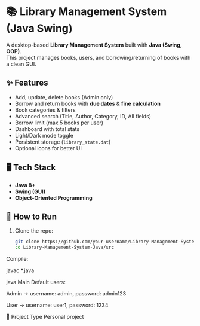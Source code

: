 # 📚 Library Management System (Java Swing)

A desktop-based **Library Management System** built with **Java (Swing, OOP)**.  
This project manages books, users, and borrowing/returning of books with a clean GUI.

## ✨ Features
- Add, update, delete books (Admin only)
- Borrow and return books with **due dates** & **fine calculation**
- Book categories & filters
- Advanced search (Title, Author, Category, ID, All fields)
- Borrow limit (max 5 books per user)
- Dashboard with total stats
- Light/Dark mode toggle
- Persistent storage (`library_state.dat`)
- Optional icons for better UI

## 🖥️ Tech Stack
- **Java 8+**
- **Swing (GUI)**
- **Object-Oriented Programming**

## 🚀 How to Run
1. Clone the repo:
   ```bash
   git clone https://github.com/your-username/Library-Management-System-Java.git
   cd Library-Management-System-Java/src
Compile:

javac *.java

java Main
Default users:

Admin → username: admin, password: admin123

User → username: user1, password: 1234


📂 Project Type
Personal project
